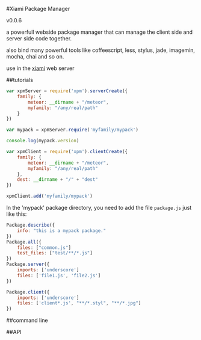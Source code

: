 #Xiami Package Manager

v0.0.6

a powerfull webside package manager that can manage the client side and server side code together.

also bind many powerful tools like coffeescript, less, stylus, jade, imagemin, mocha, chai and so on.

use in the [xiami](https://github.com/xiamidaxia/xiami) web server

##tutorials

```javascript
var xpmServer = require('xpm').serverCreate({
    family: {
        meteor: __dirname + "/meteor",
        myfamily: "/any/real/path"
    }
})

var mypack = xpmServer.require('myfamily/mypack')

console.log(mypack.version)

```

```javascript
var xpmClient = require('xpm').clientCreate({
    family: {
        meteor: __dirname + "/meteor",
        myfamily: "/any/real/path"
    },
    dest: __dirname + "/" + "dest"
})

xpmClient.add('myfamily/mypack')

```

In the 'mypack' package directory, you need to add the file `package.js` just like this:

```javascript
Package.describe({
    info: "this is a mypack package."
})
Package.all({
    files: ["common.js"]
    test_files: ["test/**/*.js"]
})
Package.server({
    imports: ['underscore']             
    files: ['file1.js', 'file2.js']
})

Package.client({
    imports: ['underscore']             
    files: ['client*.js', "**/*.styl", "**/*.jpg"]
})

```

##command line


##API

